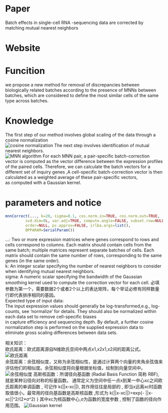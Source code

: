 # **Paper**  
Batch effects in single-cell RNA -sequencing data are corrected by matching mutual nearest neighbors
# **Website**  

# **Funcition**  
we propose a new method for removal of discrepancies between biologically related batches according to the presence of MNNs between batches, which are considered to define the most similar
cells of the same type across batches.

# **Knowledge**   
The first step of our method involves global scaling of the data through a cosine normalization  
![cosine normalization](https://github.com/Rickyzhang1990/during_work/blob/master/paper_and_Algorithm/image/cosine_normalization.png)
The next step involves identification of mutual nearest neighbors.  
![MNN algorithm](https://github.com/Rickyzhang1990/during_work/blob/master/paper_and_Algorithm/image/MNN_algorithm.png)
For each MNN pair, a pair-specific batch-correction vector is computed as the vector difference between the expression profiles of the paired cells. 
Therefore, we can calculate the batch vectors for a different set of inquiry genes ,A cell-specific batch-correction vector is then calculated as a weighted average of these pair-specific vectors,  
 as computed with a Gaussian kernel.   
# **parameters and notice**   
```R
mnnCorrect(..., k=20, sigma=0.1, cos.norm.in=TRUE, cos.norm.out=TRUE,
         svd.dim=0L, var.adj=TRUE, compute.angle=FALSE, subset.row=NULL, 
         order=NULL, pc.approx=FALSE, irlba.args=list(),
         BPPARAM=SerialParam())  
```   
  ...: Two or more expression matrices where genes correspond to
     rows and cells correspond to columns. Each matrix should
     contain cells from the same batch; multiple matrices
     represent separate batches of cells. Each matrix should
     contain the same number of rows, corresponding to the same
     genes (in the same order).  
    k: An integer scalar specifying the number of nearest neighbors
     to consider when identifying mutual nearest neighbors.  
sigma: A numeric scalar specifying the bandwidth of the Gaussian
          smoothing kernel used to compute the correction vector for
          each cell.
必填参数为第一个，需要数据2个或者2个以上的表达矩阵，每个举证必修有同样数量行即代表排序相同的基因。  
Expected type of input data:  
The input expression values should generally be log-transformed,e.g., log-counts, see ‘normalize’ for details. They should also be normalized within each data set to remove cell-specific biases   
in capture efficiency and sequencing depth. By default, a further cosine normalization step is performed on the supplied expression data to eliminate gross scaling differences between data sets.  

相关知识：  
欧氏距离：欧式距离源自N维欧氏空间中两点x1,x2x1​,x2​间的距离公式。  
![欧氏距离](https://github.com/Rickyzhang1990/during_work/blob/master/paper_and_Algorithm/image/euli_distane.png)  
余弦距离：余弦相似度，又称为余弦相似性，是通过计算两个向量的夹角余弦值来评估他们的相似度。余弦相似度将向量根据坐标值，绘制到向量空间中。  
![余弦相似度](https://github.com/Rickyzhang1990/during_work/blob/master/paper_and_Algorithm/image/cosine_distance.png)
高斯核函数：所谓径向基函数 (Radial Basis Function 简称 RBF), 就是某种沿径向对称的标量函数。 通常定义为空间中任一点x到某一中心xc之间欧氏距离的单调函数 , 可记作 k(||x-xc||), 其作用往往是局部的 , 即当x远离xc时函数取值很小。最常用的径向基函数是高斯核函数 ,形式为 k(||x-xc||)=exp{- ||x-xc||^2/(2*σ^2) } 其中xc为核函数中心,σ为函数的宽度参数 , 控制了函数的径向作用范围。
![Gaussian kernel](https://github.com/Rickyzhang1990/during_work/blob/master/paper_and_Algorithm/image/Gaussian_kernel.png)